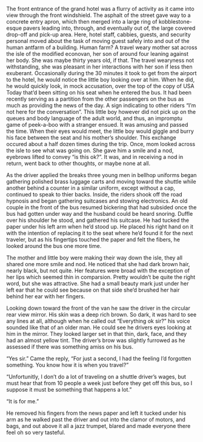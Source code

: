The front entrance of the grand hotel was a flurry of activity as it came into view through the front windshield. The asphalt of the street gave way to a concrete entry apron, which then merged into a large ring of kobblestone-esque pavers leading into, through, and eventually out of, the large covered drop-off and pick-up area.  Here, hotel staff, cabbies, guests, and security personal moved about the task of moving guest safely into and out of the human antfarm of a building.  Human farm?   A travel weary mother sat across the isle of the modified econovan, her son of around four leaning against her body.  She was maybe thirty years old, if that.  The travel wearyness not withstanding, she was pleasant in her interactions with her son if less then exuberant.    Occasionally during the 30 minutes it took to get from the airport to the hotel, he would notice the little boy looking over at him. When he did, he would quickly look, in mock accusation, over the top of the copy of USA Today that’d been sitting on his seat when he entered the bus.  It had been recently serving as a partition from the other passengers on the bus as much as providing the news of the day. A sign indicating to other riders “I’m not here for the conversation”. This little boy however did not pick up on the queues and body language of the adult world, and thus, an impromptu game of peek-a-boo with a stranger ensued. It was amusing and passed the time.  When their eyes would meet, the little boy would giggle and burry his face between the seat and his mother’s shoulder. This exchange occured about a half dozen times during the trip. Once, mom looked across the isle to see what was going on. She gave him a smile and a nod, eyebrows lifted to convey “is this ok?”. It was, and in receiving a nod in return, went back to other thoughts, or maybe none at all.

As the driver applied the breaks three young men in bellhop uniforms began gathering polished brass luggage carts and moving toward the shuttle while another behind a counter in a similar uniform, except without a cap, continued to speak to thier backs. Inside, the riders shook off the road hypnosis and began gathering suitcases and stowing electronics. An old couple in the front of the bus resumed bickering that had subsided once the bus had gotten under way and the husband could be heard snoring. Duffle over his shoulder he stood, and gathered his suitcase. He had tucked the paper under his left arm when he’d stood up. He placed his right hand on it with the intention of replacing it to the seat where he’d found it for the next traveler, but as his fingertips touched the paper and felt the fibers, he looked around the bus one more time.

The mother and little boy were making their way down the isle, they all shared one more smile and nod. He noticed that she had dark brown hair, nearly black, but not quite. Her features were broad with the exception of her lips which seemed thin in comparsion. Pretty wouldn’t be quite the right word, but she was attractive. She had a small beauty mark just under her left ear that he could see because on that side she’d brushed her hair behind her ear with her fingers.

Looking down toward the front of the van he saw the driver in the circular rear view mirror. His skin was a deep rich brown. So dark, it was hard to see any lines at all, although when he called out “Everything ok sir?” his voice sounded like that of an older man. He could see he drivers eyes looking at him in the mirror. They looked larger set in that thin, dark, face, and they had an almost yellow tint. The driver’s brow was slightly furrowed as he assessed if there was something amiss on his bus.

“Yes sir.” Came the reply, “For just a second, I had the feeling I’d forgotten something. You know how it is when you travel?”

“Unfortunitly, I don’t do a lot of traveling on a shuttle driver’s wages, but must hear that from 10 people a week just before they get off this bus, so I suppose it must be something that happens a lot.”

“It is for me.”

He removed his fingers from the news paper and left it tucked under his arm as he walked past the driver and out into the clamor of motors, and bags, and out above it all a jazz trumpet, blared and made everyone there feel oh so very tasteful.

